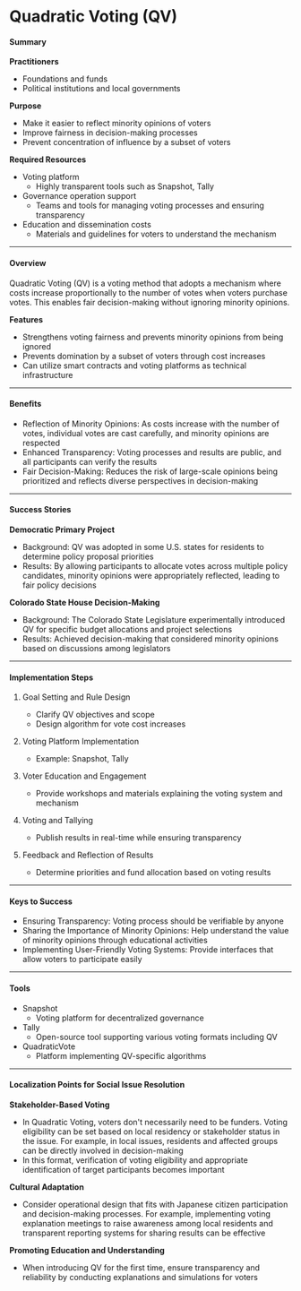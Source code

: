 # Quadratic Voting (QV)

#### Summary

**Practitioners**
* Foundations and funds
* Political institutions and local governments

**Purpose**
* Make it easier to reflect minority opinions of voters
* Improve fairness in decision-making processes
* Prevent concentration of influence by a subset of voters

**Required Resources**
* Voting platform
  * Highly transparent tools such as Snapshot, Tally
* Governance operation support
  * Teams and tools for managing voting processes and ensuring transparency
* Education and dissemination costs
  * Materials and guidelines for voters to understand the mechanism

***

#### Overview

Quadratic Voting (QV) is a voting method that adopts a mechanism where costs increase proportionally to the number of votes when voters purchase votes. This enables fair decision-making without ignoring minority opinions.

**Features**
* Strengthens voting fairness and prevents minority opinions from being ignored
* Prevents domination by a subset of voters through cost increases
* Can utilize smart contracts and voting platforms as technical infrastructure

***

#### Benefits

* Reflection of Minority Opinions: As costs increase with the number of votes, individual votes are cast carefully, and minority opinions are respected
* Enhanced Transparency: Voting processes and results are public, and all participants can verify the results
* Fair Decision-Making: Reduces the risk of large-scale opinions being prioritized and reflects diverse perspectives in decision-making

***

#### Success Stories

**Democratic Primary Project**
* Background: QV was adopted in some U.S. states for residents to determine policy proposal priorities
* Results: By allowing participants to allocate votes across multiple policy candidates, minority opinions were appropriately reflected, leading to fair policy decisions

**Colorado State House Decision-Making**
* Background: The Colorado State Legislature experimentally introduced QV for specific budget allocations and project selections
* Results: Achieved decision-making that considered minority opinions based on discussions among legislators

***

#### Implementation Steps

1. Goal Setting and Rule Design
   * Clarify QV objectives and scope
   * Design algorithm for vote cost increases

2. Voting Platform Implementation
   * Example: Snapshot, Tally

3. Voter Education and Engagement
   * Provide workshops and materials explaining the voting system and mechanism

4. Voting and Tallying
   * Publish results in real-time while ensuring transparency

5. Feedback and Reflection of Results
   * Determine priorities and fund allocation based on voting results

***

#### Keys to Success

* Ensuring Transparency: Voting process should be verifiable by anyone
* Sharing the Importance of Minority Opinions: Help understand the value of minority opinions through educational activities
* Implementing User-Friendly Voting Systems: Provide interfaces that allow voters to participate easily

***

#### Tools

* Snapshot
  * Voting platform for decentralized governance
* Tally
  * Open-source tool supporting various voting formats including QV
* QuadraticVote
  * Platform implementing QV-specific algorithms

***

#### Localization Points for Social Issue Resolution

**Stakeholder-Based Voting**
* In Quadratic Voting, voters don't necessarily need to be funders. Voting eligibility can be set based on local residency or stakeholder status in the issue. For example, in local issues, residents and affected groups can be directly involved in decision-making
* In this format, verification of voting eligibility and appropriate identification of target participants becomes important

**Cultural Adaptation**
* Consider operational design that fits with Japanese citizen participation and decision-making processes. For example, implementing voting explanation meetings to raise awareness among local residents and transparent reporting systems for sharing results can be effective

**Promoting Education and Understanding**
* When introducing QV for the first time, ensure transparency and reliability by conducting explanations and simulations for voters 